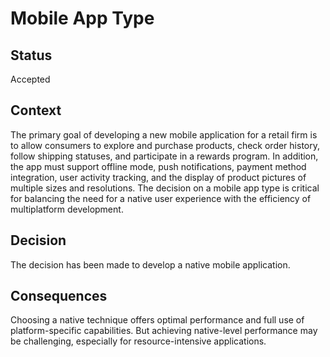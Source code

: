 # Mobile App Type
## Status

Accepted

## Context

The primary goal of developing a new mobile application for a retail firm is to allow consumers to explore and purchase products, check order history, follow shipping statuses, and participate in a rewards program. In addition, the app must support offline mode, push notifications, payment method integration, user activity tracking, and the display of product pictures of multiple sizes and resolutions. The decision on a mobile app type is critical for balancing the need for a native user experience with the efficiency of multiplatform development.

## Decision

The decision has been made to develop a native mobile application.

## Consequences

Choosing a native technique offers optimal performance and full use of platform-specific capabilities. 
But achieving native-level performance may be challenging, especially for resource-intensive applications.